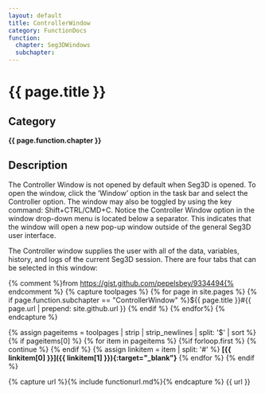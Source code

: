 ```yaml
---
layout: default
title: ControllerWindow
category: FunctionDocs 
function: 
  chapter: Seg3DWindows
  subchapter: 
---
```


# {{ page.title }} 

## Category

**{{ page.function.chapter }}**

## Description

The Controller Window is not opened by default when Seg3D is opened. To open the window, click the ’Window’ option in the task bar and select the Controller option. The window may also be toggled by using the key command: Shift+CTRL/CMD+C. Notice the Controller Window option in the window drop-down menu is located below a separator. This indicates that the window will open a new pop-up window outside of the general Seg3D user interface.

The Controller window supplies the user with all of the data, variables, history, and logs of the current Seg3D session. There are four tabs that can be selected in this window:

{% comment %}from https://gist.github.com/pepelsbey/9334494{% endcomment %}
{% capture toolpages %}
  {% for page in site.pages %}
    {% if page.function.subchapter == "ControllerWindow" %}${{ page.title }}#{{ page.url | prepend: site.github.url }}
    {% endif %}
  {% endfor%}
{% endcapture %}

{% assign pageitems = toolpages | strip | strip_newlines | split: '$' | sort %}
{% if pageitems[0] %}
  {% for item in pageitems %}
    {%if forloop.first %} {% continue %} {% endif %}
    {% assign linkitem = item | split: '#' %}
**[{{ linkitem[0] }}]({{ linkitem[1] }}){:target="_blank"}**
  {% endfor %}
{% endif %}

{% capture url %}{% include functionurl.md%}{% endcapture %}
{{ url }}

